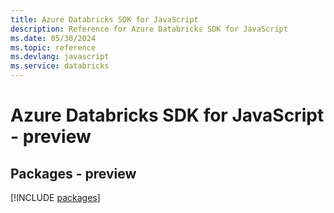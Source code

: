```yaml
---
title: Azure Databricks SDK for JavaScript
description: Reference for Azure Databricks SDK for JavaScript
ms.date: 05/30/2024
ms.topic: reference
ms.devlang: javascript
ms.service: databricks
---
```

# Azure Databricks SDK for JavaScript - preview
## Packages - preview
[!INCLUDE [packages](databricks-index.md)]